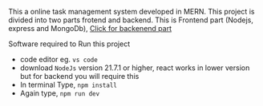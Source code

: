 This a online task management system developed in MERN. This project is divided into two parts frotend and backend. This is Frontend part (Nodejs, express and MongoDb), [Click for backenend part](https://github.com/dsah567/OnlineTaskManagementSystem-Backend)

Software required to Run this project

- code editor eg. ```vs code```
- download ```NodeJs``` version 21.7.1 or higher, react works in lower version but for backend you will require this
- In terminal Type, ```npm install```
- Again type, ```npm run dev```